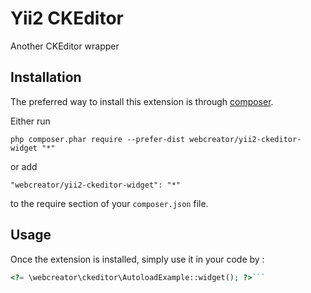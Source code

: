 Yii2 CKEditor
=============
Another CKEditor wrapper

Installation
------------

The preferred way to install this extension is through [composer](http://getcomposer.org/download/).

Either run

```
php composer.phar require --prefer-dist webcreator/yii2-ckeditor-widget "*"
```

or add

```
"webcreator/yii2-ckeditor-widget": "*"
```

to the require section of your `composer.json` file.


Usage
-----

Once the extension is installed, simply use it in your code by  :

```php
<?= \webcreator\ckeditor\AutoloadExample::widget(); ?>```